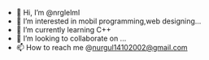 - 👋 Hi, I’m @nrglelml
- 👀 I’m interested in mobil programming,web designing...
- 🌱 I’m currently learning C++
- 💞️ I’m looking to collaborate on ...
- 📫 How to reach me @nurgul14102002@gmail.com

<!---
nrglelml/nrglelml is a ✨ special ✨ repository because its `README.md` (this file) appears on your GitHub profile.
You can click the Preview link to take a look at your changes.
--->
